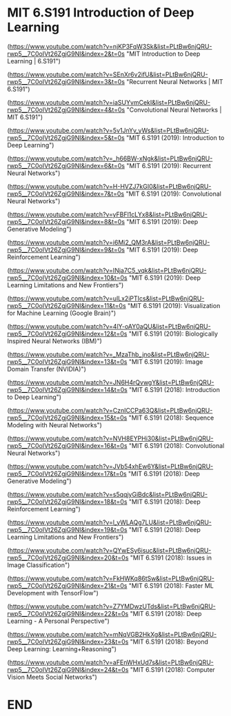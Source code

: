 # MIT 6.S191 Introduction of Deep Learning
(https://www.youtube.com/watch?v=njKP3FqW3Sk&list=PLtBw6njQRU-rwp5__7C0oIVt26ZgjG9NI&index=2&t=0s "MIT Introduction to Deep Learning | 6.S191")
(https://www.youtube.com/watch?v=SEnXr6v2ifU&list=PLtBw6njQRU-rwp5__7C0oIVt26ZgjG9NI&index=3&t=0s "Recurrent Neural Networks | MIT 6.S191")
(https://www.youtube.com/watch?v=iaSUYvmCekI&list=PLtBw6njQRU-rwp5__7C0oIVt26ZgjG9NI&index=4&t=0s "Convolutional Neural Networks | MIT 6.S191")
(https://www.youtube.com/watch?v=5v1JnYv_yWs&list=PLtBw6njQRU-rwp5__7C0oIVt26ZgjG9NI&index=5&t=0s "MIT 6.S191 (2019): Introduction to Deep Learning")
(https://www.youtube.com/watch?v=_h66BW-xNgk&list=PLtBw6njQRU-rwp5__7C0oIVt26ZgjG9NI&index=6&t=0s "MIT 6.S191 (2019): Recurrent Neural Networks")
(https://www.youtube.com/watch?v=H-HVZJ7kGI0&list=PLtBw6njQRU-rwp5__7C0oIVt26ZgjG9NI&index=7&t=0s "MIT 6.S191 (2019): Convolutional Neural Networks")
(https://www.youtube.com/watch?v=yFBFl1cLYx8&list=PLtBw6njQRU-rwp5__7C0oIVt26ZgjG9NI&index=8&t=0s "MIT 6.S191 (2019): Deep Generative Modeling")
(https://www.youtube.com/watch?v=i6Mi2_QM3rA&list=PLtBw6njQRU-rwp5__7C0oIVt26ZgjG9NI&index=9&t=0s "MIT 6.S191 (2019): Deep Reinforcement Learning")
(https://www.youtube.com/watch?v=INja7C5_vqk&list=PLtBw6njQRU-rwp5__7C0oIVt26ZgjG9NI&index=10&t=0s "MIT 6.S191 (2019): Deep Learning Limitations and New Frontiers")
(https://www.youtube.com/watch?v=ulLx2iPTIcs&list=PLtBw6njQRU-rwp5__7C0oIVt26ZgjG9NI&index=11&t=0s "MIT 6.S191 (2019): Visualization for Machine Learning (Google Brain)")
(https://www.youtube.com/watch?v=4lY-oAY0aQU&list=PLtBw6njQRU-rwp5__7C0oIVt26ZgjG9NI&index=12&t=0s "MIT 6.S191 (2019): Biologically Inspired Neural Networks (IBM)")
(https://www.youtube.com/watch?v=_MzaThb_jno&list=PLtBw6njQRU-rwp5__7C0oIVt26ZgjG9NI&index=13&t=0s "MIT 6.S191 (2019): Image Domain Transfer (NVIDIA)")
(https://www.youtube.com/watch?v=JN6H4rQvwgY&list=PLtBw6njQRU-rwp5__7C0oIVt26ZgjG9NI&index=14&t=0s "MIT 6.S191 (2018): Introduction to Deep Learning")
(https://www.youtube.com/watch?v=CznICCPa63Q&list=PLtBw6njQRU-rwp5__7C0oIVt26ZgjG9NI&index=15&t=0s "MIT 6.S191 (2018): Sequence Modeling with Neural Networks")
(https://www.youtube.com/watch?v=NVH8EYPHi30&list=PLtBw6njQRU-rwp5__7C0oIVt26ZgjG9NI&index=16&t=0s "MIT 6.S191 (2018): Convolutional Neural Networks")
(https://www.youtube.com/watch?v=JVb54xhEw6Y&list=PLtBw6njQRU-rwp5__7C0oIVt26ZgjG9NI&index=17&t=0s "MIT 6.S191 (2018): Deep Generative Modeling")
(https://www.youtube.com/watch?v=s5qqjyGiBdc&list=PLtBw6njQRU-rwp5__7C0oIVt26ZgjG9NI&index=18&t=0s "MIT 6.S191 (2018): Deep Reinforcement Learning")
(https://www.youtube.com/watch?v=l_yWLAQg7LU&list=PLtBw6njQRU-rwp5__7C0oIVt26ZgjG9NI&index=19&t=0s "MIT 6.S191 (2018): Deep Learning Limitations and New Frontiers")
(https://www.youtube.com/watch?v=QYwESy6isuc&list=PLtBw6njQRU-rwp5__7C0oIVt26ZgjG9NI&index=20&t=0s "MIT 6.S191 (2018): Issues in Image Classification")
(https://www.youtube.com/watch?v=FkHWKq86tSw&list=PLtBw6njQRU-rwp5__7C0oIVt26ZgjG9NI&index=21&t=0s "MIT 6.S191 (2018): Faster ML Development with TensorFlow")
(https://www.youtube.com/watch?v=Z7YMDwzUTds&list=PLtBw6njQRU-rwp5__7C0oIVt26ZgjG9NI&index=22&t=0s "MIT 6.S191 (2018): Deep Learning - A Personal Perspective")
(https://www.youtube.com/watch?v=mNqVGB2HkXg&list=PLtBw6njQRU-rwp5__7C0oIVt26ZgjG9NI&index=23&t=0s "MIT 6.S191 (2018): Beyond Deep Learning: Learning+Reasoning")
(https://www.youtube.com/watch?v=aFEnWHxUd7s&list=PLtBw6njQRU-rwp5__7C0oIVt26ZgjG9NI&index=24&t=0s "MIT 6.S191 (2018): Computer Vision Meets Social Networks")
# END

